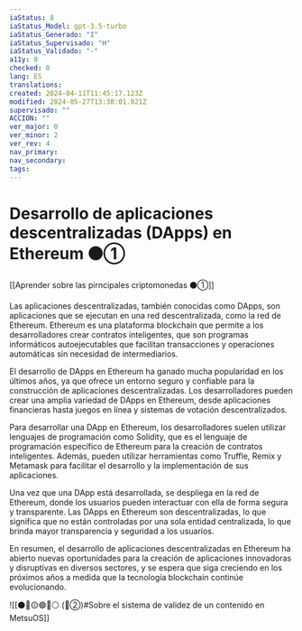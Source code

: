 ```yaml
---
iaStatus: 8
iaStatus_Model: gpt-3.5-turbo
iaStatus_Generado: "I"
iaStatus_Supervisado: "H"
iaStatus_Validado: "-"
a11y: 0
checked: 0
lang: ES
translations: 
created: 2024-04-11T11:45:17.123Z
modified: 2024-05-27T13:38:01.021Z
supervisado: ""
ACCION: ""
ver_major: 0
ver_minor: 2
ver_rev: 4
nav_primary: 
nav_secondary: 
tags:
---
```

# Desarrollo de aplicaciones descentralizadas (DApps) en Ethereum ⚫①

[[Aprender sobre las pirncipales criptomonedas ⚫①]]

Las aplicaciones descentralizadas, también conocidas como DApps, son aplicaciones que se ejecutan en una red descentralizada, como la red de Ethereum. Ethereum es una plataforma blockchain que permite a los desarrolladores crear contratos inteligentes, que son programas informáticos autoejecutables que facilitan transacciones y operaciones automáticas sin necesidad de intermediarios.

El desarrollo de DApps en Ethereum ha ganado mucha popularidad en los últimos años, ya que ofrece un entorno seguro y confiable para la construcción de aplicaciones descentralizadas. Los desarrolladores pueden crear una amplia variedad de DApps en Ethereum, desde aplicaciones financieras hasta juegos en línea y sistemas de votación descentralizados.

Para desarrollar una DApp en Ethereum, los desarrolladores suelen utilizar lenguajes de programación como Solidity, que es el lenguaje de programación específico de Ethereum para la creación de contratos inteligentes. Además, pueden utilizar herramientas como Truffle, Remix y Metamask para facilitar el desarrollo y la implementación de sus aplicaciones.

Una vez que una DApp está desarrollada, se despliega en la red de Ethereum, donde los usuarios pueden interactuar con ella de forma segura y transparente. Las DApps en Ethereum son descentralizadas, lo que significa que no están controladas por una sola entidad centralizada, lo que brinda mayor transparencia y seguridad a los usuarios.

En resumen, el desarrollo de aplicaciones descentralizadas en Ethereum ha abierto nuevas oportunidades para la creación de aplicaciones innovadoras y disruptivas en diversos sectores, y se espera que siga creciendo en los próximos años a medida que la tecnología blockchain continúe evolucionando.

![[⚫🔴🟡🟢🔵⚪ (🔴②)#Sobre el sistema de validez de un contenido en MetsuOS]]
